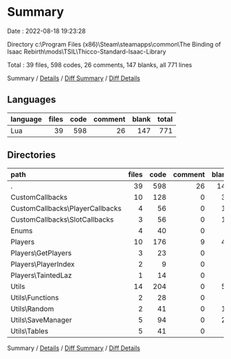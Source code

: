 # Summary

Date : 2022-08-18 19:23:28

Directory c:\\Program Files (x86)\\Steam\\steamapps\\common\\The Binding of Isaac Rebirth\\mods\\TSIL\\Thicco-Standard-Isaac-Library

Total : 39 files,  598 codes, 26 comments, 147 blanks, all 771 lines

Summary / [Details](details.md) / [Diff Summary](diff.md) / [Diff Details](diff-details.md)

## Languages
| language | files | code | comment | blank | total |
| :--- | ---: | ---: | ---: | ---: | ---: |
| Lua | 39 | 598 | 26 | 147 | 771 |

## Directories
| path | files | code | comment | blank | total |
| :--- | ---: | ---: | ---: | ---: | ---: |
| . | 39 | 598 | 26 | 147 | 771 |
| CustomCallbacks | 10 | 128 | 0 | 35 | 163 |
| CustomCallbacks\\PlayerCallbacks | 4 | 56 | 0 | 16 | 72 |
| CustomCallbacks\\SlotCallbacks | 3 | 56 | 0 | 16 | 72 |
| Enums | 4 | 40 | 0 | 2 | 42 |
| Players | 10 | 176 | 9 | 47 | 232 |
| Players\\GetPlayers | 3 | 23 | 0 | 6 | 29 |
| Players\\PlayerIndex | 2 | 9 | 0 | 1 | 10 |
| Players\\TaintedLaz | 1 | 14 | 0 | 2 | 16 |
| Utils | 14 | 204 | 0 | 50 | 254 |
| Utils\\Functions | 2 | 28 | 0 | 8 | 36 |
| Utils\\Random | 2 | 41 | 0 | 13 | 54 |
| Utils\\SaveManager | 5 | 94 | 0 | 23 | 117 |
| Utils\\Tables | 5 | 41 | 0 | 6 | 47 |

Summary / [Details](details.md) / [Diff Summary](diff.md) / [Diff Details](diff-details.md)